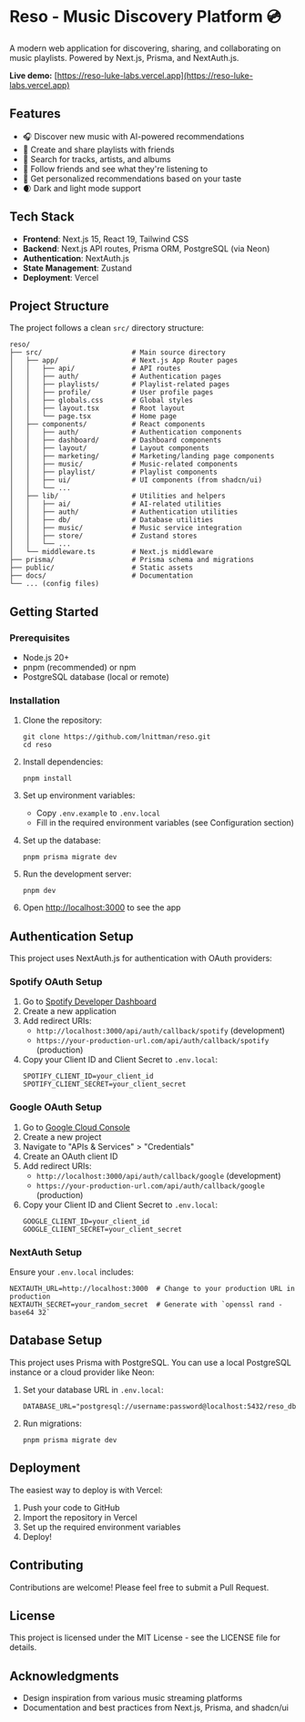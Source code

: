 # Reso - Music Discovery Platform 💿

A modern web application for discovering, sharing, and collaborating on music playlists. Powered by Next.js, Prisma, and NextAuth.js.

**Live demo:** [https://reso-luke-labs.vercel.app](https://reso-luke-labs.vercel.app)

## Features

- 🎧 Discover new music with AI-powered recommendations
- 📝 Create and share playlists with friends
- 🔎 Search for tracks, artists, and albums
- 👥 Follow friends and see what they're listening to
- 🧠 Get personalized recommendations based on your taste
- 🌒 Dark and light mode support

## Tech Stack

- **Frontend**: Next.js 15, React 19, Tailwind CSS
- **Backend**: Next.js API routes, Prisma ORM, PostgreSQL (via Neon)
- **Authentication**: NextAuth.js
- **State Management**: Zustand
- **Deployment**: Vercel

## Project Structure

The project follows a clean `src/` directory structure:

```
reso/
├── src/                      # Main source directory
│   ├── app/                  # Next.js App Router pages
│   │   ├── api/              # API routes
│   │   ├── auth/             # Authentication pages
│   │   ├── playlists/        # Playlist-related pages
│   │   ├── profile/          # User profile pages
│   │   ├── globals.css       # Global styles
│   │   ├── layout.tsx        # Root layout
│   │   └── page.tsx          # Home page
│   ├── components/           # React components
│   │   ├── auth/             # Authentication components
│   │   ├── dashboard/        # Dashboard components
│   │   ├── layout/           # Layout components
│   │   ├── marketing/        # Marketing/landing page components
│   │   ├── music/            # Music-related components
│   │   ├── playlist/         # Playlist components
│   │   ├── ui/               # UI components (from shadcn/ui)
│   │   └── ...
│   ├── lib/                  # Utilities and helpers
│   │   ├── ai/               # AI-related utilities
│   │   ├── auth/             # Authentication utilities
│   │   ├── db/               # Database utilities
│   │   ├── music/            # Music service integration
│   │   ├── store/            # Zustand stores
│   │   └── ...
│   └── middleware.ts         # Next.js middleware
├── prisma/                   # Prisma schema and migrations
├── public/                   # Static assets
├── docs/                     # Documentation
└── ... (config files)
```

## Getting Started

### Prerequisites

- Node.js 20+
- pnpm (recommended) or npm
- PostgreSQL database (local or remote)

### Installation

1. Clone the repository:
   ```
   git clone https://github.com/lnittman/reso.git
   cd reso
   ```

2. Install dependencies:
   ```
   pnpm install
   ```

3. Set up environment variables:
   - Copy `.env.example` to `.env.local`
   - Fill in the required environment variables (see Configuration section)

4. Set up the database:
   ```
   pnpm prisma migrate dev
   ```

5. Run the development server:
   ```
   pnpm dev
   ```

6. Open [http://localhost:3000](http://localhost:3000) to see the app

## Authentication Setup

This project uses NextAuth.js for authentication with OAuth providers:

### Spotify OAuth Setup

1. Go to [Spotify Developer Dashboard](https://developer.spotify.com/dashboard/)
2. Create a new application
3. Add redirect URIs:
   - `http://localhost:3000/api/auth/callback/spotify` (development)
   - `https://your-production-url.com/api/auth/callback/spotify` (production)
4. Copy your Client ID and Client Secret to `.env.local`:
   ```
   SPOTIFY_CLIENT_ID=your_client_id
   SPOTIFY_CLIENT_SECRET=your_client_secret
   ```

### Google OAuth Setup

1. Go to [Google Cloud Console](https://console.cloud.google.com/)
2. Create a new project
3. Navigate to "APIs & Services" > "Credentials"
4. Create an OAuth client ID
5. Add redirect URIs:
   - `http://localhost:3000/api/auth/callback/google` (development)
   - `https://your-production-url.com/api/auth/callback/google` (production)
6. Copy your Client ID and Client Secret to `.env.local`:
   ```
   GOOGLE_CLIENT_ID=your_client_id
   GOOGLE_CLIENT_SECRET=your_client_secret
   ```

### NextAuth Setup

Ensure your `.env.local` includes:

```
NEXTAUTH_URL=http://localhost:3000  # Change to your production URL in production
NEXTAUTH_SECRET=your_random_secret  # Generate with `openssl rand -base64 32`
```

## Database Setup

This project uses Prisma with PostgreSQL. You can use a local PostgreSQL instance or a cloud provider like Neon:

1. Set your database URL in `.env.local`:
   ```
   DATABASE_URL="postgresql://username:password@localhost:5432/reso_db"
   ```

2. Run migrations:
   ```
   pnpm prisma migrate dev
   ```

## Deployment

The easiest way to deploy is with Vercel:

1. Push your code to GitHub
2. Import the repository in Vercel
3. Set up the required environment variables
4. Deploy!

## Contributing

Contributions are welcome! Please feel free to submit a Pull Request.

## License

This project is licensed under the MIT License - see the LICENSE file for details.

## Acknowledgments

- Design inspiration from various music streaming platforms
- Documentation and best practices from Next.js, Prisma, and shadcn/ui
